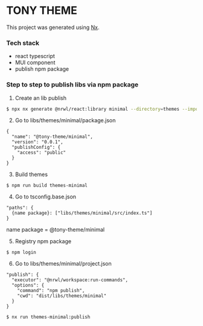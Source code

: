 # TONY THEME

This project was generated using [Nx](https://nx.dev).

### Tech stack

- react typescript
- MUI component
- publish npm package

### Step to step to publish libs via npm package

1. Create an lib publish

```bash
$ npx nx generate @nrwl/react:library minimal --directory=themes --importPath=@tony-mui/minimal --publishable
```

2. Go to libs/themes/minimal/package.json

```
{
  "name": "@tony-theme/minimal",
  "version": "0.0.1",
  "publishConfig": {
    "access": "public"
  }
}
```

3. Build themes

```
$ npm run build themes-minimal
```

4. Go to tsconfig.base.json

```
"paths": {
  {name package}: ["libs/themes/minimal/src/index.ts"]
}
```

name package = @tony-theme/minimal

5. Registry npm package

```
$ npm login
```

6. Go to libs/themes/minimal/project.json

```
"publish": {
  "executor": "@nrwl/workspace:run-commands",
  "options": {
    "command": "npm publish",
    "cwd": "dist/libs/themes/minimal"
  }
}

$ nx run themes-minimal:publish
```
